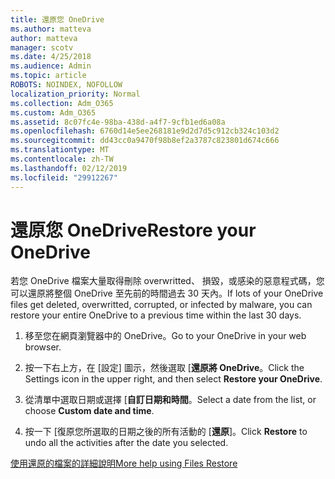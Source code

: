 ```yaml
---
title: 還原您 OneDrive
ms.author: matteva
author: matteva
manager: scotv
ms.date: 4/25/2018
ms.audience: Admin
ms.topic: article
ROBOTS: NOINDEX, NOFOLLOW
localization_priority: Normal
ms.collection: Adm_O365
ms.custom: Adm_O365
ms.assetid: 8c07fc4e-98ba-438d-a4f7-9cfb1ed6a08a
ms.openlocfilehash: 6760d14e5ee268181e9d2d7d5c912cb324c103d2
ms.sourcegitcommit: dd43cc0a9470f98b8ef2a3787c823801d674c666
ms.translationtype: MT
ms.contentlocale: zh-TW
ms.lasthandoff: 02/12/2019
ms.locfileid: "29912267"
---
```

# <a name="restore-your-onedrive"></a><span data-ttu-id="73669-102">還原您 OneDrive</span><span class="sxs-lookup"><span data-stu-id="73669-102">Restore your OneDrive</span></span>

<span data-ttu-id="73669-103">若您 OneDrive 檔案大量取得刪除 overwritted、 損毀，或感染的惡意程式碼，您可以還原將整個 OneDrive 至先前的時間過去 30 天內。</span><span class="sxs-lookup"><span data-stu-id="73669-103">If lots of your OneDrive files get deleted, overwritted, corrupted, or infected by malware, you can restore your entire OneDrive to a previous time within the last 30 days.</span></span>
  
1. <span data-ttu-id="73669-104">移至您在網頁瀏覽器中的 OneDrive。</span><span class="sxs-lookup"><span data-stu-id="73669-104">Go to your OneDrive in your web browser.</span></span>
    
2. <span data-ttu-id="73669-105">按一下右上方，在 [設定] 圖示，然後選取 [**還原將 OneDrive**。</span><span class="sxs-lookup"><span data-stu-id="73669-105">Click the Settings icon in the upper right, and then select **Restore your OneDrive**.</span></span>
    
3. <span data-ttu-id="73669-106">從清單中選取日期或選擇 [**自訂日期和時間**。</span><span class="sxs-lookup"><span data-stu-id="73669-106">Select a date from the list, or choose **Custom date and time**.</span></span>
    
4. <span data-ttu-id="73669-107">按一下 [復原您所選取的日期之後的所有活動的 [**還原**]。</span><span class="sxs-lookup"><span data-stu-id="73669-107">Click **Restore** to undo all the activities after the date you selected.</span></span> 
    
[<span data-ttu-id="73669-108">使用還原的檔案的詳細說明</span><span class="sxs-lookup"><span data-stu-id="73669-108">More help using Files Restore</span></span>](https://go.microsoft.com/fwlink/?linkid=872874)
  

